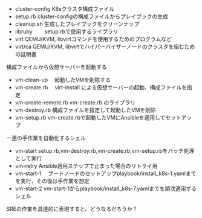 
* cluster-config  K8sクラスタ構成ファイル
* setup.rb    cluster-configの構成ファイルからプレイブックの生成
* cleanup.sh  生成したプレイブックをクリーンナップ
* libruby　　 setup.rbで使用するライプラリ
* virt        QEMU/KVM, libvirtコマンドを使用するためのプログラムなど
* virt/ca     QEMU/KVM, libvirtでハイパーバイザーノードのクラスタを組むための証明書


構成ファイルから仮想サーバーを起動する
* vm-clean-up  　起動したVMを削除する
* vm-create.rb　 virt-install による仮想サーバーの起動、構成ファイルを指定
* vm-create-remote.rb  vm-create.rb のライブラリ
* vm-destroy.rb  構成ファイルを指定して起動したVMを削除
* vm-setup.rb    vm-create.rbで起動したVMにAnsibleを適用してセットアップ

一連の手作業を自動化するシェル
* vm-start     setup.rb,vm-destroy.rb,vm-create.rb,vm-setup.rbをバッチ処理として実行
* vm-retry     Ansible適用ステップで止まった場合のリトライ用
* vm-start-1　 ブートノードのセットアップplaybook/install_k8s-1.yamlまでを実行、その後は手作業を想定
* vm-start-2   vm-start-1からplaybook/install_k8s-7.yamlまでを順次適用するシェル


SREの作業を具達的に表現すると、どうなるだろうか？
